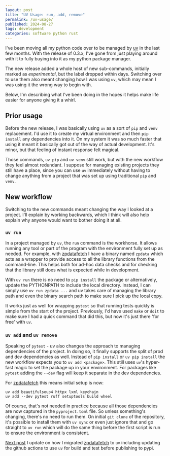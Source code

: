 ```yaml
---
layout: post
title: "UV Usage: run, add, remove"
permalink: /uv-usage/
published: 2024-08-27
tags: development
categories: software python rust
---
```


I've been moving all my python code over to be managed by [uv](https://astral.sh/uv) in the last few months. With the release of 0.3.x, I've gone from just playing around with it to fully buying into it as my python package manager.

The new release added a whole host of new sub-commands, initially marked as _experimental_, but the label dropped within days. Switching over to use them also meant changing how I was using `uv`, which may mean I was using it the wrong way to begin with.

Below, I'm describing what I've been doing in the hopes it helps make life easier for anyone giving it a whirl.

## Prior usage

Before the new release, I was basically using `uv` as a sort of `pip` and `venv` replacement. I'd use it to create my virtual environment and then `pip install` any dependencies into it. On my system it was so much faster that using it meant it basically got out of the way of actual development. It's minor, but that feeling of instant response felt magical.

Those commands, `uv pip` and `uv venv` still work, but with the new workflow they feel almost redundant. I suppose for managing existing projects they still have a place, since you can use `uv` immediately without having to change anything from a project that was set up using traditional `pip` and `venv`.

## New workflow

Switching to the new commands meant changing the way I looked at a project. I'll explain by working backwards, which I think will also help explain why anyone would want to bother doing it at all.

### `uv run`

In a project managed by `uv`, the `run` command is the workhorse. It allows running any tool or part of the program with the environment fully set up as needed. For example, with [zpdatafetch](https://pypi.org/project/zpdatafetch/) I have a binary named `zpdata` which acts as a wrapper to provide access to all the library functions from the command-line. This helps both for ad-hoc data checks and for checking that the library still does what is expected while in development.

With `uv run` there is no need to `pip install` the package or alternatively, update the PYTHONPATH to include the local directory. Instead, I can simply use `uv run zpdata ...` and uv takes care of managing the library path and even the binary search path to make sure I pick up the local copy.

It works just as well for wrapping `pytest` so that running tests quickly is simple from the start of the project. Previously, I'd have used `make` or `doit` to make sure I had a quick command that did this, but now it's just there 'for free' with `uv`.

### `uv add` and `uv remove`

Speaking of `pytest` - uv also changes the approach to managing dependencies of the project. In doing so, it finally supports the split of prod and dev dependencies as well. Instead of `pip install` or `uv pip install` the new workflow expects you to `uv add <package>`. This still uses `uv`'s hyper-fast magic to set the package up in your environment. For packages like `pytest` adding the `--dev` flag will keep it separate in the dev dependencies.

For [zpdatafetch](https://pypi.org/project/zpdatafetch/) this means initial setup is now:

```shell
uv add beautifulsoup4 httpx lxml keychain
uv add --dev pytest ruff setuptools build wheel
```

Of course, that's not needed in practice because all those dependencies are now captured in the `pyproject.toml` file. So unless something's changing, there's no need to run them. On initial `git clone` of the repository, it's possible to install them with `uv sync` or even just ignore that and go straight to `uv run` which will do the same thing before the first script is run to ensure the environment is consistent.

[Next post](/uv-usage-2/) I update on how I migrated [zpdatafetch](https://pypi.org/project/zpdatafetch/) to `uv` including updating the github actions to use `uv` for build and test before publishing to pypi.
